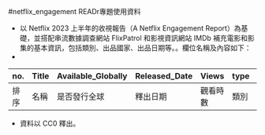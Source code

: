 #netflix_engagement
READr專題使用資料

* 以 Netflix 2023 上半年的收視報告（A Netflix Engagement Report）為基礎，並搭配串流數據調查網站 FlixPatrol 和影視資訊網站 IMDb 補充電影和影集的基本資訊，包括類別、出品國家、出品日期等。。欄位名稱及內容如下：
* 
|  no.   |  Title   |  Available_Globally   |  Released_Date   |  Views   |  type   |  country   | date  |  genres   |
|  ----  |  ----  |  ----  |  ----  |  ----  |  ----  |  ----  | ----  | ----  
| 排序  | 名稱  | 是否發行全球  | 釋出日期  | 觀看時數  | 類別  | 出品國家  | 出品日期 |  類型   |

* 資料以 CC0 釋出。
